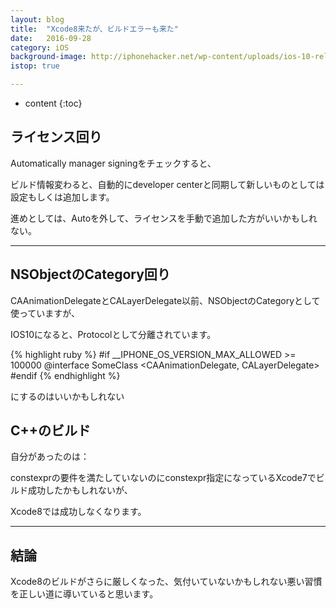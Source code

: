 ```yaml
---
layout: blog
title:  "Xcode8来たが、ビルドエラーも来た"
date:   2016-09-28
category: iOS
background-image: http://iphonehacker.net/wp-content/uploads/ios-10-release.png
istop: true

---
```


* content
{:toc}


## ライセンス回り

Automatically manager signingをチェックすると、

ビルド情報変わると、自動的にdeveloper centerと同期して新しいものとしては設定もしくは追加します。

進めとしては、Autoを外して、ライセンスを手動で追加した方がいいかもしれない。

---

## NSObjectのCategory回り

CAAnimationDelegateとCALayerDelegate以前、NSObjectのCategoryとして使っていますが、

IOS10になると、Protocolとして分離されています。

{% highlight ruby %}
#if __IPHONE_OS_VERSION_MAX_ALLOWED >= 100000
	@interface SomeClass <CAAnimationDelegate, CALayerDelegate>
#endif
{% endhighlight %}

にするのはいいかもしれない

## C++のビルド

自分があったのは：

constexprの要件を満たしていないのにconstexpr指定になっているXcode7でビルド成功したかもしれないが、

Xcode8では成功しなくなります。

---

## 結論

Xcode8のビルドがさらに厳しくなった、気付いていないかもしれない悪い習慣を正しい道に導いていると思います。
